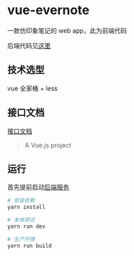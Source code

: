 # vue-evernote

一款仿印象笔记的 web app，此为前端代码

后端代码见[这里](github.com/go-study-projs/vue-evernote-api)

## 技术选型

vue 全家桶 + less

## 接口文档

[接口文档](https://github.com/go-study-projs/vue-evernote-api/wiki)

> A Vue.js project

## 运行

首先提前启动[后端服务](github.com/go-study-projs/vue-evernote-api)

```bash
# 安装依赖
yarn install

# 本地调试
yarn run dev

# 生产环境
yarn run build


```
